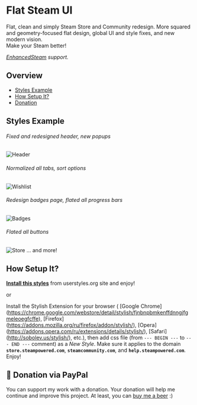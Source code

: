 # Flat Steam UI
Flat, clean and simply Steam Store and Community redesign. More squared and geometry-focused flat design, global UI and style fixes, and new modern vision.  
Make your Steam better!

*[EnhancedSteam](http://enhancedsteam.com) support.*

## Overview

* [Styles Example](#styles-example)
* [How Setup It?](#how-setup-it)
* [Donation](#donation-via-paypal)

## Styles Example
###### Fixed and redesigned header, new popups
![Header](https://raw.githubusercontent.com/denis-g/userstyle-simply-steam-ui/master/screenshots/header.jpg)
###### Normalized all tabs, sort options
![Wishlist](https://raw.githubusercontent.com/denis-g/userstyle-simply-steam-ui/master/screenshots/wishlist.jpg)
###### Redesign badges page, flated all progress bars
![Badges](https://raw.githubusercontent.com/denis-g/userstyle-simply-steam-ui/master/screenshots/badges.jpg)
###### Flated all buttons
![Store](https://raw.githubusercontent.com/denis-g/userstyle-simply-steam-ui/master/screenshots/product.jpg)
... and more!

## How Setup It?
**[Install this styles](https://userstyles.org/styles/117058/flat-steam-ui)** from userstyles.org site and enjoy!

or

Install the Stylish Extension for your browser (
[Google Chrome]  (https://chrome.google.com/webstore/detail/stylish/fjnbnpbmkenffdnngjfgmeleoegfcffe),
[Firefox]        (https://addons.mozilla.org/ru/firefox/addon/stylish/),
[Opera]          (https://addons.opera.com/ru/extensions/details/stylish/),
[Safari]         (http://sobolev.us/stylish/),
etc.), then add css file (from `--- BEGIN ---` to `--- END ---` comment) as a *New Style*.
Make sure it applies to the domain **`store.steampowered.com`**,
**`steamcommunity.com`**, and **`help.steampowered.com`**. Enjoy!

## 🍺 Donation via PayPal
You can support my work with a donation. Your donation will help me continue
and improve this project. At least, you can [buy me a beer](https://www.paypal.com/cgi-bin/webscr?cmd=_s-xclick&hosted_button_id=Y3K5QBE7N9LZY) :)
